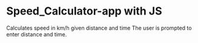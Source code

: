 # Speed_Calculator-app with JS
Calculates speed in km/h given distance and time
The user is prompted to enter distance and time.
